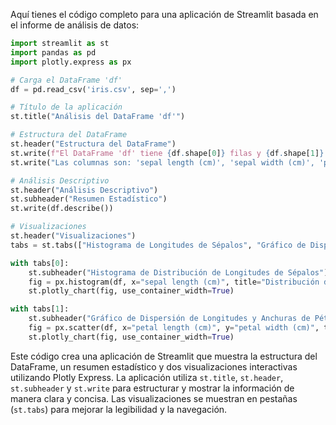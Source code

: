 Aquí tienes el código completo para una aplicación de Streamlit basada en el informe de análisis de datos:
```python
import streamlit as st
import pandas as pd
import plotly.express as px

# Carga el DataFrame 'df'
df = pd.read_csv('iris.csv', sep=',')

# Título de la aplicación
st.title("Análisis del DataFrame 'df'")

# Estructura del DataFrame
st.header("Estructura del DataFrame")
st.write(f"El DataFrame 'df' tiene {df.shape[0]} filas y {df.shape[1]} columnas, todas de tipo float64.")
st.write("Las columnas son: 'sepal length (cm)', 'sepal width (cm)', 'petal length (cm)' y 'petal width (cm)'.")

# Análisis Descriptivo
st.header("Análisis Descriptivo")
st.subheader("Resumen Estadístico")
st.write(df.describe())

# Visualizaciones
st.header("Visualizaciones")
tabs = st.tabs(["Histograma de Longitudes de Sépalos", "Gráfico de Dispersión de Longitudes y Anchuras de Pétalos"])

with tabs[0]:
    st.subheader("Histograma de Distribución de Longitudes de Sépalos")
    fig = px.histogram(df, x="sepal length (cm)", title="Distribución de Longitudes de Sépalos")
    st.plotly_chart(fig, use_container_width=True)

with tabs[1]:
    st.subheader("Gráfico de Dispersión de Longitudes y Anchuras de Pétalos")
    fig = px.scatter(df, x="petal length (cm)", y="petal width (cm)", title="Relación entre Longitudes y Anchuras de Pétalos")
    st.plotly_chart(fig, use_container_width=True)
```
Este código crea una aplicación de Streamlit que muestra la estructura del DataFrame, un resumen estadístico y dos visualizaciones interactivas utilizando Plotly Express. La aplicación utiliza `st.title`, `st.header`, `st.subheader` y `st.write` para estructurar y mostrar la información de manera clara y concisa. Las visualizaciones se muestran en pestañas (`st.tabs`) para mejorar la legibilidad y la navegación.